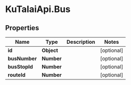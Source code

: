 # KuTalaiApi.Bus

## Properties

Name | Type | Description | Notes
------------ | ------------- | ------------- | -------------
**id** | **Object** |  | [optional] 
**busNumber** | **Number** |  | [optional] 
**busStopId** | **Number** |  | [optional] 
**routeId** | **Number** |  | [optional] 


